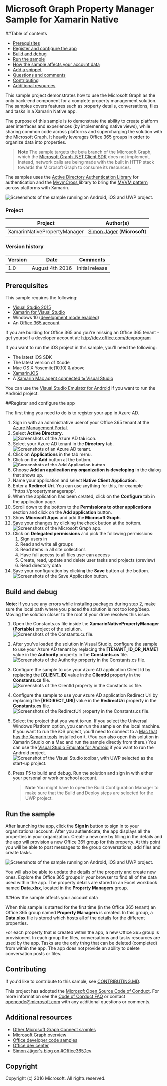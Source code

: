 # Microsoft Graph Property Manager Sample for Xamarin Native

##Table of contents

* [Prerequisites](#prerequisites)
* [Register and configure the app](#register)
* [Build and debug](#build)
* [Run the sample](#run)
* [How the sample affects your account data](#how-the-sample-affects-your-tenant-data)
* [Add a snippet](#add-a-snippet)
* [Questions and comments](#questions)
* [Contributing](#contributing")
* [Additional resources](#additional-resources)

<a name="introduction"></a>
This sample project demonstrates how to use the Microsoft Graph as the only back-end component for a complete property management solution. The samples covers features such as property details, conversations, files and tasks in a Xamarin Native app.

The purpose of this sample is to demonstrate the ability to create platform user interfaces and experiences (by implementing native views), while sharing common code across platforms and supercharging the solution with the Microsoft Graph. It heavily leverages Office 365 groups in order to organize data into properties.

> **Note** The sample targets the beta branch of the Microsoft Graph, which the [Microsoft Graph .NET Client SDK](https://github.com/microsoftgraph/msgraph-sdk-dotnet) does not implement. Instead, network calls are being made with the built in HTTP stack towards the Microsoft Graph to consume its resources.

The samples uses the [Active Directory Authentication Library](https://www.nuget.org/packages/Microsoft.IdentityModel.Clients.ActiveDirectory/) for authentication and the [MvvmCross ](https://mvvmcross.com/) library to bring the [MVVM pattern](https://msdn.microsoft.com/en-us/library/hh848246.aspx) across platforms with Xamarin.

![Screenshots of the sample running on Android, iOS and UWP project.](/Images/PM_OSes.png "Sample running on Android, iOS and UWP.")  

### Project ###
Project | Author(s)
---------|----------
XamarinNativePropertyManager | [Simon Jäger](http://simonjaeger.com/) (**Microsoft**)

### Version history ###
Version  | Date | Comments
---------| -----| --------
1.0  | August 4th 2016 | Initial release

<a name="prerequisites"></a>
## Prerequisites ##

This sample requires the following:  

  * [Visual Studio 2015](https://www.visualstudio.com/downloads) 
  * [Xamarin for Visual Studio](https://www.xamarin.com/visual-studio)
  * Windows 10 ([development mode enabled](https://msdn.microsoft.com/library/windows/apps/xaml/dn706236.aspx))
  * An [Office 365 account](https://msdn.microsoft.com/office/office365/howto/setup-development-environment#bk_Office365Account)

If you are building for Office 365 and you're missing an Office 365 tenant - get yourself a developer account at: <http://dev.office.com/devprogram>

If you want to run the iOS project in this sample, you'll need the following:

  * The latest iOS SDK
  * The latest version of Xcode
  * Mac OS X Yosemite(10.10) & above 
  * [Xamarin.iOS](https://developer.xamarin.com/guides/ios/getting_started/installation/mac/)
  * A [Xamarin Mac agent connected to Visual Studio](https://developer.xamarin.com/guides/ios/getting_started/installation/windows/connecting-to-mac/)

You can use the [Visual Studio Emulator for Android](https://www.visualstudio.com/features/msft-android-emulator-vs.aspx) if you want to run the Android project.

<a name="register"></a>
##Register and configure the app

The first thing you need to do is to register your app in Azure AD.

1. Sign in with an administrative user of your Office 365 tenant at the [Azure Management Portal](https://manage.windowsazure.com/).
2. Select **Active Directory**.  
![Screenshots of the Azure AD tab icon.](/Images/AAD.png "Azure AD tab icon.")  
3. Select your Azure AD tenant in the **Directory** tab.  
![Screenshots of an Azure AD tenant.](/Images/SelectTenant.png "Azure AD tenant.")  
4. Click on **Applications** in the tab menu.
5. Click on the **Add** button at the bottom.  
![Screenshots of the Add Application button](/Images/AddApp.png "Add Application button.")  
6. Choose **Add an application my organization is developing** in the dialog that shows up.
7. Name your application and select **Native Client Application**.
8. Enter a **Redirect Uri**. You can use anything for this, for example "https://propertymanagerapp".
9. When the application has been created, click on the **Configure** tab in the application page.
10. Scroll down to the bottom to the **Permissions to other applications** section and click on the **Add application** button.
11. Show **Microsoft Apps** and add the **Microsoft Graph**.
12. Save your changes by clicking the check button at the bottom.  
![Screenshots of the Microsoft Graph app.](/Images/AddMSGraph.png "Microsoft Graph app.")  
13. Click on **Delegated permissions** and pick the following permissions:
    1.  Sign users in
    2.  Read and write all groups
    3.  Read items in all site collections
    4.  Have full access to all files user can access
    5.  Create, read, update and delete user tasks and projects (preview)
    6.  Read directory data
3.  Save your configuration by clicking the **Save** button at the bottom.  
![Screenshots of the Save Application button.](/Images/SaveApp.png "Save Application button.")  

<a name="build"></a>
## Build and debug ##

**Note:** If you see any errors while installing packages during step 2, make sure the local path where you placed the solution is not too long/deep. Moving the solution closer to the root of your drive resolves this issue.

1. Open the Constants.cs file inside the **XamarinNativePropertyManager (Portable)** project of the solution.  
![Screenshots of the Constants.cs file.](/Images/Constants.png "Constants.cs.") 

2. After you've loaded the solution in Visual Studio, configure the sample to use your Azure AD tenant by replacing the **[TENANT_ID_OR_NAME]** value in the **Authority** property in the **Constants.cs** file.  
![Screenshots of the Authority property in the Constants.cs file.](/Images/TenantId.png "Authority property.") 

3. Configure the sample to use your Azure AD application Client Id by replacing the **[CLIENT_ID]** value in the **ClientId** property in the **Constants.cs** file.  
![Screenshots of the ClientId property in the Constants.cs file.](/Images/ClientId.png "ClientId property.") 

3. Configure the sample to use your Azure AD application Redirect Uri by replacing the **[REDIRECT_URI]** value in the **RedirectUri** property in the **Constants.cs** file.  
![Screenshots of the RedirectUri property in the Constants.cs file.](/Images/RedirectUri.png "RedirectUri property.") 

3. Select the project that you want to run. If you select the Universal Windows Platform option, you can run the sample on the local machine. If you want to run the iOS project, you'll need to connect to a [Mac that has the Xamarin tools](https://developer.xamarin.com/guides/ios/getting_started/installation/windows/connecting-to-mac/) installed on it. (You can also open this solution in Xamarin Studio on a Mac and run the sample directly from there.) You can use the [Visual Studio Emulator for Android](https://www.visualstudio.com/features/msft-android-emulator-vs.aspx) if you want to run the Android project.  
![Screenshot of the Visual Studio toolbar, with UWP selected as the start-up project.](/Images/Projects.png "Select start-up project.") 

4. Press F5 to build and debug. Run the solution and sign in with either your personal or work or school account.
    > **Note** You might have to open the Build Configuration Manager to make sure that the Build and Deploy steps are selected for the UWP project.

<a name="run"></a>
## Run the sample

After launching the app, click the **Sign in** button to sign in to your organizational account. After you authenticate, the app displays all the properties in your organization. Create a new one by filling in the details and the app will provision a new Office 365 group for this property. At this point you will be able to post messages to the group conversations, add files and create tasks.

![Screenshots of the sample running on Android, iOS and UWP project.](/Images/PM_OSes.png "Sample running on Android, iOS and UWP.")

You will also be able to update the details of the property and create new ones. Explore the Office 365 groups in your browser to find all of the data used within the app. The property details are stored in an Excel workbook named **Data.xlsx**, located in the **Property Managers** group. 

<a name="#how-the-sample-affects-your-tenant-data"></a>
##How the sample affects your account data

When this sample is started for the first time (in the Office 365 tenant) an Office 365 group named **Property Managers** is created. In this group, a **Data.xlsx** file is stored which hosts all of the details for the different properties.

For each property that is created within the app, a new Office 365 group is provisioned. In each group the files, conversations and tasks resources are used by the app. Tasks are the only thing that can be deleted (completed) from within the app. The app does not provide an ability to delete conversation posts or files. 

<a name="contributing"></a>
## Contributing ##

If you'd like to contribute to this sample, see [CONTRIBUTING.MD](/CONTRIBUTING.md).

This project has adopted the [Microsoft Open Source Code of Conduct](https://opensource.microsoft.com/codeofconduct/). For more information see the [Code of Conduct FAQ](https://opensource.microsoft.com/codeofconduct/faq/) or contact [opencode@microsoft.com](mailto:opencode@microsoft.com) with any additional questions or comments.


<a name="additional-resources"></a>
## Additional resources ##

- [Other Microsoft Graph Connect samples](https://github.com/MicrosoftGraph?utf8=%E2%9C%93&query=-Connect)
- [Microsoft Graph overview](http://graph.microsoft.io)
- [Office developer code samples](http://dev.office.com/code-samples)
- [Office dev center](http://dev.office.com/)
- [Simon Jäger's blog on #Office365Dev](http://simonjaeger.com/)


## Copyright
Copyright (c) 2016 Microsoft. All rights reserved.